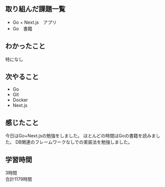 ## 取り組んだ課題一覧
- Go + Next.js　アプリ
- Go　書籍

## わかったこと
特になし

## 次やること
- Go
- Git
- Docker
- Next.js

## 感じたこと
今日はGo+Next.jsの勉強をしました。
ほとんどの時間はGoの書籍を読みました。
DB関連のフレームワークなしでの実装法を勉強しました。


## 学習時間
3時間<br />
合計1179時間

